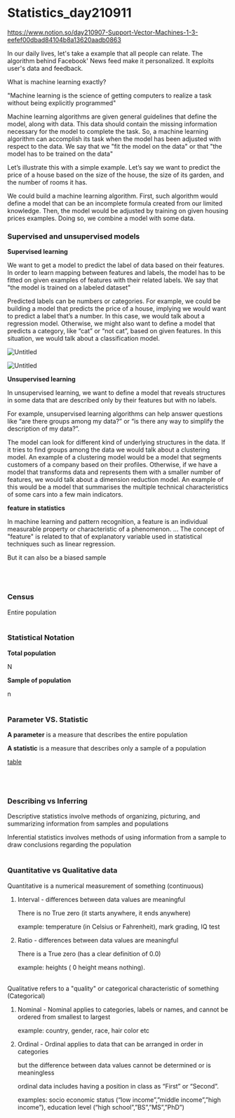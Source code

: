 # Statistics_day210911

https://www.notion.so/day210907-Support-Vector-Machines-1-3-eefef00dbad84104b8a13620aadb0863

In our daily lives, let's take a example that all people can relate. The algorithm behind Facebook' News feed make it personalized. It exploits user's data and feedback.

What is machine learning exactly?

"Machine learning is the science of getting computers to realize a task without being explicitly programmed"

Machine learning algorithms are given general guidelines that define the model, along with data. This data should contain the missing information necessary for the model to complete the task. So, a machine learning algorithm can accomplish its task when the model has been adjusted with respect to the data. We say that we "fit the model on the data" or that "the model has to be trained on the data"

Let’s illustrate this with a simple example. Let’s say we want to predict the price of a house based on the size of the house, the size of its garden, and the number of rooms it has.

We could build a machine learning algorithm. First, such algorithm would define a model that can be an incomplete formula created from our limited knowledge. Then, the model would be adjusted by training on given housing prices examples. Doing so, we combine a model with some data.

### Supervised and unsupervised models

**Supervised learning**

We want to get a model to predict the label of data based on their features. In order to learn mapping between features and labels, the model has to be fitted on given examples of features with their related labels. We say that "the model is trained on a labeled dataset"

Predicted labels can be numbers or categories. For example, we could be building a model that predicts the price of a house, implying we would want to predict a label that’s a number. In this case, we would talk about a regression model. Otherwise, we might also want to define a model that predicts a category, like “cat” or “not cat”, based on given features. In this situation, we would talk about a classification model.

![Untitled](https://s3-us-west-2.amazonaws.com/secure.notion-static.com/68b0bdc7-f725-4f60-9acc-caeea0cdb09a/Untitled.png)

![Untitled](https://s3-us-west-2.amazonaws.com/secure.notion-static.com/0aa6765e-8419-49cd-b404-59845fd2d2a8/Untitled.png)

**Unsupervised learning**

In unsupervised learning, we want to define a model that reveals structures in some data that are described only by their features but with no labels.

For example, unsupervised learning algorithms can help answer questions like “are there groups among my data?” or “is there any way to simplify the description of my data?”.

The model can look for different kind of underlying structures in the data. If it tries to find groups among the data we would talk about a clustering model. An example of a clustering model would be a model that segments customers of a company based on their profiles. Otherwise, if we have a model that transforms data and represents them with a smaller number of features, we would talk about a dimension reduction model. An example of this would be a model that summarises the multiple technical characteristics of some cars into a few main indicators.

**feature in statistics**

In machine learning and pattern recognition, a feature is an individual measurable property or characteristic of a phenomenon. ... The concept of "feature" is related to that of explanatory variable used in statistical techniques such as linear regression.

But it can also be a biased sample

</br></br>


### Census

Entire population
</br></br>


### Statistical Notation

**Total population**

N

**Sample of population**

n
</br></br>



### Parameter VS. Statistic

**A parameter** is a measure that describes the entire population

**A statistic** is a measure that describes only a sample of a population

[table](https://www.notion.so/dfbd8a117dc147a19b514eb0c555e5e5)

</br></br>


### Describing vs Inferring

Descriptive statistics involve methods of organizing, picturing, and summarizing information from samples and populations

Inferential statistics involves methods of using information from a sample to draw conclusions regarding the population
</br></br>



### Quantitative vs Qualitative data

Quantitative is a numerical measurement of something (continuous)

1. Interval - differences between data values are meaningful

    There is no True zero (it starts anywhere, it ends anywhere)

    example: temperature (in Celsius or Fahrenheit), mark grading, IQ test

2. Ratio - differences between data values are meaningful

    There is a True zero (has a clear definition of 0.0)

    example: heights ( 0 height means nothing).
</br></br>

Qualitative refers to a "quality" or categorical characteristic of something (Categorical)

1. Nominal - Nominal applies to categories, labels or names, and cannot be ordered from smallest to largest

    example: country, gender, race, hair color etc

2. Ordinal - Ordinal applies to data that can be arranged in order in categories

    but the difference between data values cannot be determined or is meaningless

    ordinal data includes having a position in class as “First” or “Second”.

    examples: socio economic status (“low income”,”middle income”,”high income”), education level  (“high school”,”BS”,”MS”,”PhD”)
